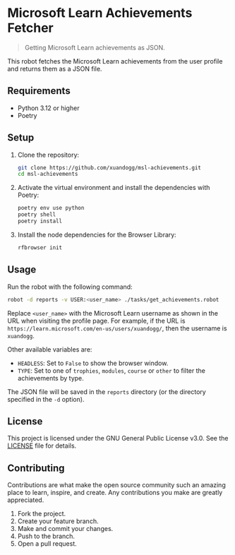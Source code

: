 # Microsoft Learn Achievements Fetcher

> Getting Microsoft Learn achievements as JSON.

This robot fetches the Microsoft Learn achievements from the user profile and
returns them as a JSON file.

## Requirements

- Python 3.12 or higher
- Poetry

## Setup

1. Clone the repository:

    ```sh
    git clone https://github.com/xuandogg/msl-achievements.git
    cd msl-achievements
    ```

2. Activate the virtual environment and install the dependencies with Poetry:

    ```sh
    poetry env use python
    poetry shell
    poetry install
    ```

3. Install the node dependencies for the Browser Library:

    ```sh
    rfbrowser init
    ```

## Usage

Run the robot with the following command:

```sh
robot -d reports -v USER:<user_name> ./tasks/get_achievements.robot
```

Replace `<user_name>` with the Microsoft Learn username as shown in the URL
when visiting the profile page. For example, if the URL is
`https://learn.microsoft.com/en-us/users/xuandogg/`, then the username is
`xuandogg`.

Other available variables are:

- `HEADLESS`: Set to `False` to show the browser window.
- `TYPE`: Set to one of `trophies`, `modules`, `course` or `other` to
    filter the achievements by type.

The JSON file will be saved in the `reports` directory (or the directory
specified in the `-d` option).

## License

This project is licensed under the GNU General Public License v3.0. See the
[LICENSE](LICENSE) file for details.

## Contributing

Contributions are what make the open source community such an amazing place to
learn, inspire, and create. Any contributions you make are greatly appreciated.

1. Fork the project.
2. Create your feature branch.
3. Make and commit your changes.
4. Push to the branch.
5. Open a pull request.